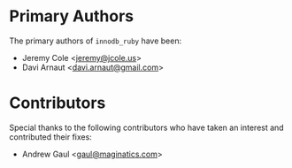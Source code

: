 # Primary Authors #

The primary authors of `innodb_ruby` have been:

* Jeremy Cole \<jeremy@jcole.us\>
* Davi Arnaut \<davi.arnaut@gmail.com\>

# Contributors #

Special thanks to the following contributors who have taken an interest and contributed their fixes:

* Andrew Gaul \<gaul@maginatics.com\>
